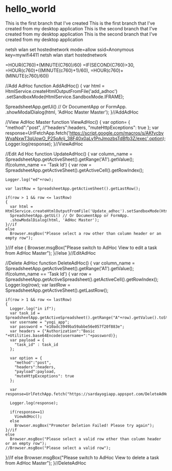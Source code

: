# hello_world
This is the first branch that I've created
This is the first branch that I've created from my desktop application
This is the second branch that I've created from my desktop application
This is the second branch that I've created from my desktop application

netsh wlan set hostednetwork mode=allow ssid=Anonymous key=mywifi4411
netsh wlan start hostednetwork

=HOUR(C760)+(MINUTE(C760)/60)
=IF(SECOND(C760)>30, =HOUR(c760)+((MINUTE(c760)+1)/60), =HOUR(c760)+(MINUTE(c760)/60))

//Add AdHoc
function AddAdHoc()
{
  var html = HtmlService.createHtmlOutputFromFile('add_adhoc')
  .setSandboxMode(HtmlService.SandboxMode.IFRAME);

  SpreadsheetApp.getUi() // Or DocumentApp or FormApp.
  .showModalDialog(html, 'AdHoc Master Master');
}//AddAdHoc

//View AdHoc Master
function ViewAdHoc()
{
  var option=
      {
        "method":"post",
        //"headers":headers,
        "muteHttpExceptions": true
      };
  var response=UrlFetchApp.fetch('https://script.google.com/macros/s/AKfycbyWyaNxwT3qUowO_P25oArij_38F40x0aLy1PnJmozbsTdBfb3Z/exec',option);
  Logger.log(response);
}//ViewAdHoc

//Edit Ad Hoc
function UpdateAdHoc()
{
  var column_name = SpreadsheetApp.getActiveSheet().getRange('A1').getValue();
  if(column_name == 'Task Id')
  {
    var row = SpreadsheetApp.getActiveSheet().getActiveCell().getRowIndex();

    Logger.log("ed"+row);

    var lastRow = SpreadsheetApp.getActiveSheet().getLastRow();

    if(row > 1 && row <= lastRow)
    {
      var html = HtmlService.createHtmlOutputFromFile('Update_adhoc').setSandboxMode(HtmlService.SandboxMode.IFRAME);
      SpreadsheetApp.getUi() // Or DocumentApp or FormApp.
      .showModalDialog(html, 'AdHoc Master');
    }//if
    else
      Browser.msgBox("Please select a row other than column header or an empty row");
  }//if
  else
  {
    Browser.msgBox("Please switch to AdHoc View to edit a task from AdHoc Master");
  }//else
}//EditAdHoc

//Delete AdHoc
function DeleteAdHoc()
{
  var column_name = SpreadsheetApp.getActiveSheet().getRange('A1').getValue();
  if(column_name == 'Task Id')
  {
    var row = SpreadsheetApp.getActiveSpreadsheet().getActiveCell().getRowIndex();
    Logger.log(row);
    var lastRow = SpreadsheetApp.getActiveSheet().getLastRow();

    if(row > 1 && row <= lastRow)
    {
      Logger.log("in if");
      var task_id = SpreadsheetApp.getActiveSpreadsheet().getRange("A"+row).getValue().toString();
      var username = "yogi_app";
      var password = "e10adc3949ba59abbe56e057f20f883e";
      var headers = {"Authorization":"Basic "+Utilities.base64Encode(username+":"+password)};
      var payload = {
        "task_id" : task_id
      };

      var option = {
        "method":"post",
        "headers":headers,
        "payload":payload,
        "muteHttpExceptions": true
      };

      var response=UrlFetchApp.fetch("https://sardayogiapp.appspot.com/DeleteAdHocTasks",option);

      Logger.log(response);

      if(response==1)
        ViewAdHoc();
      else
        Browser.msgBox("Promoter Deletion Failed! Please try again");
    }//if
    else
      Browser.msgBox("Please select a valid row other than column header or an empty row");
    //Browser.msgBox("Please select a valid row");
  }//if
  else
    Browser.msgBox("Please switch to AdHoc View to delete a task from AdHoc Master");
}//DeleteAdHoc